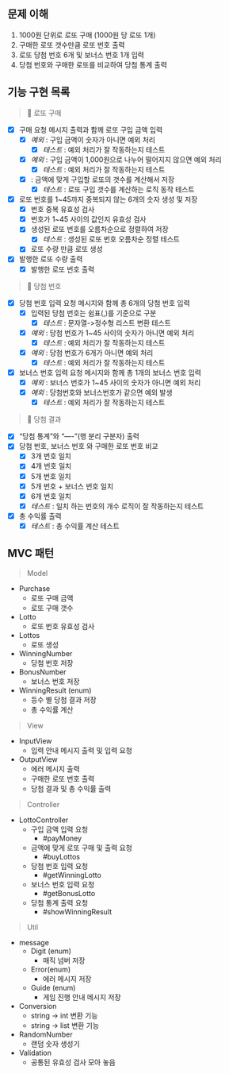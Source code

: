 ## 문제 이해

1. 1000원 단위로 로또 구매 (1000원 당 로또 1개)
2. 구매한 로또 갯수만큼 로또 번호 출력
3. 로또 당첨 번호 6개 및 보너스 번호 1개 입력
4. 당첨 번호와 구매한 로또를 비교하여 당첨 통계 출력

## 기능 구현 목록

> 📌 로또 구매

- [x]  구매 요청 메시지 출력과 함께 로또 구입 금액 입력
    - [x]  *예외* : 구입 금액이 숫자가 아니면 예외 처리
        - [x]  *테스트* : 예외 처리가 잘 작동하는지 테스트
    - [x]  *예외* : 구입 금액이 1,000원으로 나누어 떨어지지 않으면 예외 처리
        - [x]  *테스트* : 예외 처리가 잘 작동하는지 테스트
    - [x] : 금액에 맞게 구입할 로또의 갯수를 계산해서 저장
        - [x] *테스트* : 로또 구입 갯수를 계산하는 로직 동작 테스트
- [x]  로또 번호를 1~45까지 중복되지 않는 6개의 숫자 생성 및 저장
    - [x]  번호 중복 유효성 검사
    - [x]  번호가 1~45 사이의 값인지 유효성 검사
    - [x]  생성된 로또 번호를 오름차순으로 정렬하여 저장
        - [x]  *테스트* : 생성된 로또 번호 오름차순 정렬 테스트
    - [x]  로또 수량 만큼 로또 생성
- [x]  발행한 로또 수량 출력
    - [x]  발행한 로또 번호 출력

> 📌 당첨 번호

- [x]  당첨 번호 입력 요청 메시지와 함께 총 6개의 당첨 번호 입력
    - [x]  입력된 당첨 번호는 쉼표(,)를 기준으로 구분
        - [x] *테스트* : 문자열->정수형 리스트 변환 테스트
    - [x]  *예외* : 당첨 번호가 1~45 사이의 숫자가 아니면 예외 처리
        - [x]  *테스트* : 예외 처리가 잘 작동하는지 테스트
    - [x]  *예외* : 당첨 번호가 6개가 아니면 예외 처리
        - [x]  *테스트* : 예외 처리가 잘 작동하는지 테스트
- [x]  보너스 번호 입력 요청 메시지와 함께 총 1개의 보너스 번호 입력
    - [x]  *예외* : 보너스 번호가 1~45 사이의 숫자가 아니면 예외 처리
    - [x]  *예외* : 당첨번호와 보너스번호가 같으면 예외 발생
        - [x]  *테스트* : 예외 처리가 잘 작동하는지 테스트

> 📌 당첨 결과

- [x]  “당첨 통계”와 “—-”(행 분리 구분자) 출력
- [x]  당첨 번호, 보너스 번호 와 구매한 로또 번호 비교
    - [x]  3개 번호 일치
    - [x]  4개 번호 일치
    - [x]  5개 번호 일치
    - [x]  5개 번호 + 보너스 번호 일치
    - [x]  6개 번호 일치
    - [x]  *테스트* : 일치 하는 번호의 개수 로직이 잘 작동하는지 테스트
- [x]  총 수익률 출력
    - [x]  *테스트* : 총 수익률 계산 테스트

## MVC 패턴

> Model

- Purchase
    - 로또 구매 금액
    - 로또 구매 갯수
- Lotto
    - 로또 번호 유효성 검사
- Lottos
    - 로또 생성
- WinningNumber
    - 당첨 번호 저장
- BonusNumber
    - 보너스 번호 저장
- WinningResult (enum)
    - 등수 별 당첨 결과 저장
    - 총 수익률 계산

> View

- InputView
    - 입력 안내 메시지 출력 및 입력 요청
- OutputView
    - 에러 메시지 출력
    - 구매한 로또 번호 출력
    - 당첨 결과 및 총 수익률 출력

> Controller

- LottoController
    - 구입 금액 입력 요청
        - #payMoney
    - 금액에 맞게 로또 구매 및 출력 요청
        - #buyLottos
    - 당첨 번호 입력 요청
        - #getWinningLotto
    - 보너스 번호 입력 요청
        - #getBonusLotto
    - 당첨 통계 출력 요청
        - #showWinningResult

> Util

- message
    - Digit (enum)
        - 매직 넘버 저장
    - Error(enum)
        - 에러 메시지 저장
    - Guide (enum)
        - 게임 진행 안내 메시지 저장
- Conversion
    - string -> int 변환 기능
    - string -> list 변환 기능
- RandomNumber
    - 랜덤 숫자 생성기
- Validation
    - 공통된 유효성 검사 모아 놓음